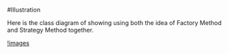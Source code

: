 #Illustration

Here is the class diagram of showing using both the idea of Factory Method and Strategy Method together.

[!images](./images/factory_and_strategy.png)